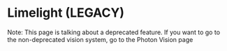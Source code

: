 # Limelight (LEGACY)

Note: This page is talking about a deprecated feature. If you want to go to the non-deprecated vision system, go to the Photon Vision page